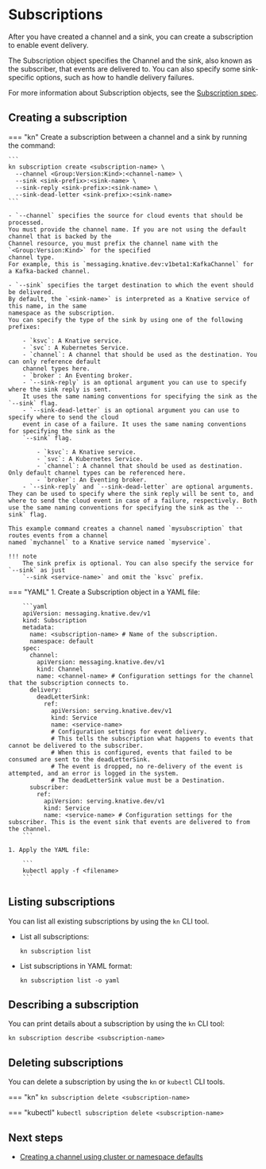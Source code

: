 # Subscriptions

After you have created a channel and a sink, you can create a subscription to enable event delivery.

The Subscription object specifies the Channel and the sink, also known as the subscriber, that events are delivered to. You can also specify some sink-specific options, such as how to handle delivery failures.

For more information about Subscription objects, see the [Subscription spec](https://knative.dev/docs/reference/api/eventing/#messaging.knative.dev/v1.Subscription).

## Creating a subscription


=== "kn"
    Create a subscription between a channel and a sink by running the command:

    ```
    kn subscription create <subscription-name> \
      --channel <Group:Version:Kind>:<channel-name> \
      --sink <sink-prefix>:<sink-name> \
      --sink-reply <sink-prefix>:<sink-name> \
      --sink-dead-letter <sink-prefix>:<sink-name>
    ```

    - `--channel` specifies the source for cloud events that should be processed.
    You must provide the channel name. If you are not using the default channel that is backed by the
    Channel resource, you must prefix the channel name with the `<Group:Version:Kind>` for the specified
    channel type.
    For example, this is `messaging.knative.dev:v1beta1:KafkaChannel` for a Kafka-backed channel.

    - `--sink` specifies the target destination to which the event should be delivered.
    By default, the `<sink-name>` is interpreted as a Knative service of this name, in the same
    namespace as the subscription.
    You can specify the type of the sink by using one of the following prefixes:

        - `ksvc`: A Knative service.
        - `svc`: A Kubernetes Service.
        - `channel`: A channel that should be used as the destination. You can only reference default
        channel types here.
        - `broker`: An Eventing broker.
        - `--sink-reply` is an optional argument you can use to specify where the sink reply is sent.
        It uses the same naming conventions for specifying the sink as the `--sink` flag.
        - `--sink-dead-letter` is an optional argument you can use to specify where to send the cloud
        event in case of a failure. It uses the same naming conventions for specifying the sink as the
        `--sink` flag.

            - `ksvc`: A Knative service.
            - `svc`: A Kubernetes Service.
            - `channel`: A channel that should be used as destination. Only default channel types can be referenced here.
            - `broker`: An Eventing broker.
        - `--sink-reply` and `--sink-dead-letter` are optional arguments. They can be used to specify where the sink reply will be sent to, and where to send the cloud event in case of a failure, respectively. Both use the same naming conventions for specifying the sink as the `--sink` flag.

    This example command creates a channel named `mysubscription` that routes events from a channel
    named `mychannel` to a Knative service named `myservice`.

    !!! note
        The sink prefix is optional. You can also specify the service for `--sink` as just
        `--sink <service-name>` and omit the `ksvc` prefix.


=== "YAML"
    1. Create a Subscription object in a YAML file:

        ```yaml
        apiVersion: messaging.knative.dev/v1
        kind: Subscription
        metadata:
          name: <subscription-name> # Name of the subscription.
          namespace: default
        spec:
          channel:
            apiVersion: messaging.knative.dev/v1
            kind: Channel
            name: <channel-name> # Configuration settings for the channel that the subscription connects to.
          delivery:
            deadLetterSink:
              ref:
                apiVersion: serving.knative.dev/v1
                kind: Service
                name: <service-name>
                # Configuration settings for event delivery.
                # This tells the subscription what happens to events that cannot be delivered to the subscriber.
                # When this is configured, events that failed to be consumed are sent to the deadLetterSink.
                # The event is dropped, no re-delivery of the event is attempted, and an error is logged in the system.
                # The deadLetterSink value must be a Destination.
          subscriber:
            ref:
              apiVersion: serving.knative.dev/v1
              kind: Service
              name: <service-name> # Configuration settings for the subscriber. This is the event sink that events are delivered to from the channel.
        ```

    1. Apply the YAML file:

        ```
        kubectl apply -f <filename>
        ```


## Listing subscriptions

You can list all existing subscriptions by using the `kn` CLI tool.

- List all subscriptions:

    ```
    kn subscription list
    ```

- List subscriptions in YAML format:

    ```
    kn subscription list -o yaml
    ```

## Describing a subscription

You can print details about a subscription by using the `kn` CLI tool:

```
kn subscription describe <subscription-name>
```
<!--TODO: Add an example command and output-->
<!--TODO: Add details for kn subscription update - existing generated docs weren't clear enough, need better explained examples-->

## Deleting subscriptions

You can delete a subscription by using the `kn` or `kubectl` CLI tools.

=== "kn"
    ```
    kn subscription delete <subscription-name>
    ```


=== "kubectl"
    ```
    kubectl subscription delete <subscription-name>
    ```

## Next steps

- [Creating a channel using cluster or namespace defaults](/eventing/channels/create-default-channel)
